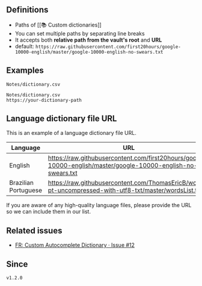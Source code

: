 ## Definitions

- Paths of [[📚 Custom dictionaries]]
- You can set multiple paths by separating line breaks
- It accepts both **relative path from the vault's root** and **URL**
- default: `https://raw.githubusercontent.com/first20hours/google-10000-english/master/google-10000-english-no-swears.txt`

## Examples

```
Notes/dictionary.csv
```

```
Notes/dictionary.csv
https://your-dictionary-path
```

## Language dictionary file URL

This is an example of a language dictionary file URL.

| Language             | URL                                                                                                           | Size |
| -------------------- | ------------------------------------------------------------------------------------------------------------- | ---- |
| English              | https://raw.githubusercontent.com/first20hours/google-10000-english/master/google-10000-english-no-swears.txt | 75KB |
| Brazilian Portuguese | https://raw.githubusercontent.com/ThomasEricB/words-pt-uncompressed-with-utf8-txt/master/wordsList.txt        | 14MB |

If you are aware of any high-quality language files, please provide the URL so we can include them in our list.

## Related issues

- [FR: Custom Autocomplete Dictionary · Issue \#12](https://github.com/tadashi-aikawa/obsidian-various-complements-plugin/issues/12)

## Since

`v1.2.0`
